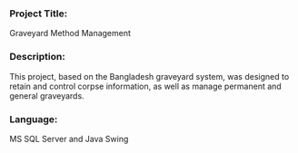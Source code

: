 ### Project Title:
Graveyard Method Management
### Description:
This project, based on the Bangladesh graveyard system, was designed to retain and control corpse information, as well as manage permanent and general graveyards.

### Language:
MS SQL Server and Java Swing

 

